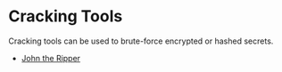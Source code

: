 # Cracking Tools

Cracking tools can be used to brute-force encrypted or hashed secrets.

- [John the Ripper](john.md "John the Ripper notes")

